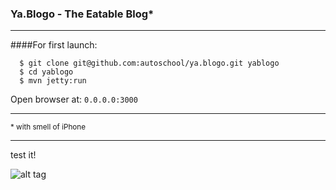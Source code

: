 ### Ya.Blogo - The Eatable Blog*
<hr>
####For first launch:

```
  $ git clone git@github.com:autoschool/ya.blogo.git yablogo
  $ cd yablogo
  $ mvn jetty:run

```

Open browser at: `0.0.0.0:3000`
<hr>
<sup>* with smell of iPhone</sup>
<hr>
test it!

![alt tag](https://pp.vk.me/c624125/v624125141/cb15/suh5N4C0mI0.jpg)
